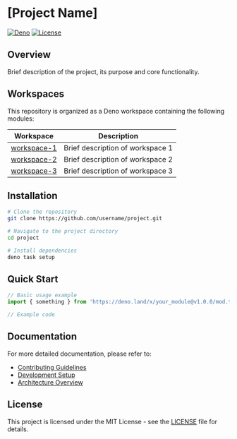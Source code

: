 # [Project Name]

[![Deno](https://img.shields.io/badge/Deno-1.37.0-blue?logo=deno)](https://deno.land/)
[![License](https://img.shields.io/badge/License-MIT-green.svg)](LICENSE)

## Overview

Brief description of the project, its purpose and core functionality.

## Workspaces

This repository is organized as a Deno workspace containing the following modules:

| Workspace                     | Description                      |
| ----------------------------- | -------------------------------- |
| [workspace-1](./workspace-1/) | Brief description of workspace 1 |
| [workspace-2](./workspace-2/) | Brief description of workspace 2 |
| [workspace-3](./workspace-3/) | Brief description of workspace 3 |

## Installation

```bash
# Clone the repository
git clone https://github.com/username/project.git

# Navigate to the project directory
cd project

# Install dependencies
deno task setup
```

## Quick Start

```typescript
// Basic usage example
import { something } from 'https://deno.land/x/your_module@v1.0.0/mod.ts';

// Example code
```

## Documentation

For more detailed documentation, please refer to:

- [Contributing Guidelines](./docs/CONTRIBUTING.md)
- [Development Setup](./docs/DEVELOPMENT.md)
- [Architecture Overview](./docs/ARCHITECTURE.md)

## License

This project is licensed under the MIT License - see the [LICENSE](LICENSE) file for details.
